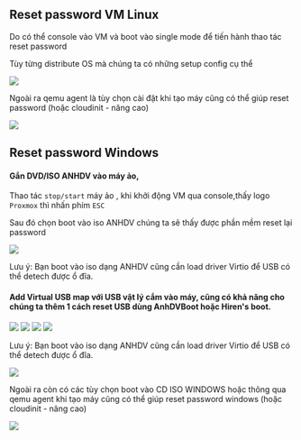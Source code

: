 ## Reset password VM Linux

Do có thể console vào VM và boot vào single mode để tiến hành thao tác reset password

Tùy từng distribute OS mà chúng ta có những setup config cụ thể

  <img src="proxmoximages/Screenshot_47.png">

Ngoài ra qemu agent là tùy chọn cài đặt khi tạo máy cũng có thể giúp reset password (hoặc cloudinit - nâng cao)

  <img src="proxmoximages/Screenshot_70.png">

## Reset password Windows

#### Gắn DVD/ISO ANHDV vào máy ảo,

Thao tác ``stop/start`` máy ảo , khi khởi động VM qua console,thấy logo ``Proxmox`` thì nhấn phím ``ESC``

Sau đó chọn boot vào iso ANHDV chúng ta sẽ thấy được phần mềm reset lại password

  <img src="proxmoximages/Screenshot_59.png">

Lưu ý: Bạn boot vào iso dạng ANHDV cũng cần load driver Virtio để USB có thể detech được ổ đĩa.


#### Add Virtual USB map với USB vật lý cắm vào máy, cũng có khả năng cho chúng ta thêm 1 cách reset USB dùng AnhDVBoot hoặc Hiren's boot.

  <img src="proxmoximages/Screenshot_66.png">

  <img src="proxmoximages/Screenshot_67.png">

  <img src="proxmoximages/Screenshot_68.png">

  <img src="proxmoximages/Screenshot_69.png">

Lưu ý: Bạn boot vào iso dạng ANHDV cũng cần load driver Virtio để USB có thể detech được ổ đĩa.

  <img src="proxmoximages/Screenshot_70.png">

Ngoài ra còn có các tùy chọn boot vào CD ISO WINDOWS hoặc thông qua qemu agent khi tạo máy cũng có thể giúp reset password windows (hoặc cloudinit - nâng cao)

  <img src="proxmoximages/Screenshot_71.png">